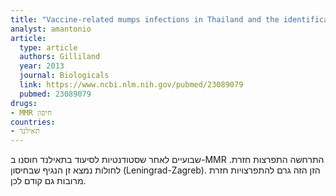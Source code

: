 ```yaml
---
title: "Vaccine-related mumps infections in Thailand and the identification of a novel mutation in the mumps fusion protein"
analyst: amantonio
article:
  type: article
  authors: Gilliland
  year: 2013
  journal: Biologicals
  link: https://www.ncbi.nlm.nih.gov/pubmed/23089079
  pubmed: 23089079
drugs:
- MMR חיסון
countries:
- תאילנד
---
```


שבועיים לאחר שסטודנטיות לסיעוד בתאילנד חוסנו ב-MMR התרחשה התפרצות חזרת. לחולות נמצא זן הנגיף שבחיסון (Leningrad-Zagreb). הזן הזה גרם להתפרצויות חזרת מרובות גם קודם לכן.

